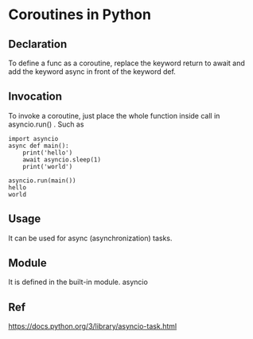 # Coroutines in Python
## Declaration
To define a func as a coroutine, replace the keyword return to await and add the keyword async in front of the keyword def.
## Invocation
To invoke a coroutine, just place the whole function inside call in asyncio.run() . Such as
    
    import asyncio
    async def main():
        print('hello')
        await asyncio.sleep(1)
        print('world')
    
    asyncio.run(main())
    hello
    world
## Usage
It can be used for async (asynchronization) tasks.
## Module
It is defined in the built-in module.
asyncio 

## Ref
https://docs.python.org/3/library/asyncio-task.html
